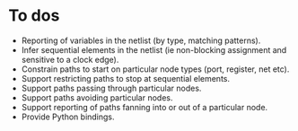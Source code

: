 To dos
======

- Reporting of variables in the netlist (by type, matching patterns).
- Infer sequential elements in the netlist (ie non-blocking assignment and
  sensitive to a clock edge).
- Constrain paths to start on particular node types (port, register, net etc).
- Support restricting paths to stop at sequential elements.
- Support paths passing through particular nodes.
- Support paths avoiding particular nodes.
- Support reporting of paths fanning into or out of a particular node.
- Provide Python bindings.
